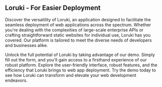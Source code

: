 ## Loruki - For Easier Deployment

Discover the versatility of Loruki, an application designed to facilitate the seamless deployment of web applications across the spectrum. Whether you're dealing with the complexities of large-scale enterprise APIs or crafting straightforward static websites for individual use, Loruki has you covered. Our platform is tailored to meet the diverse needs of developers and businesses alike.

Unlock the full potential of Loruki by taking advantage of our demo. Simply fill out the form, and you'll gain access to a firsthand experience of our robust platform. Explore the user-friendly interface, robust features, and the efficiency that Loruki brings to web app deployment. Try the demo today to see how Loruki can transform and elevate your web development endeavors.
